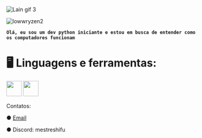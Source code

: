 ![Lain gif 3](https://github.com/user-attachments/assets/5e64a3ed-76fd-4524-808b-8a7232fc0d4b)

![lowwryzen2](https://github.com/user-attachments/assets/e3354415-4041-4c37-b708-3649fd952e1b)


**`Olá, eu sou um dev python iniciante e estou em busca de entender como os computadores funcionam `** </h2>

### <h1>🖥️ Linguagens e ferramentas:</h2>

<img src= https://github.com/user-attachments/assets/b908724f-6527-405a-bb8f-e3d71f2caae8 height=40>
<img src=https://github.com/user-attachments/assets/da9e1412-be0b-4b3f-a8f7-2082732fab28 height=40>



Contatos:

●  [Email](lowhack@tutamail.com)

●  Discord: mestreshifu
